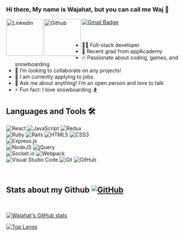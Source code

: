 ### Hi there, My name is Wajahat, but you can call me Waj 👋
<a href="https://www.linkedin.com/in/wajahat-shoukat/">
  <img align="left" alt="Linkedin" width="100px" src="https://img.shields.io/badge/linkedin-%230077B5.svg?style=for-the-badge&logo=linkedin&logoColor=white" />
</a>

<a href="https://github.com/waj919">
  <img align="left" alt="Github" width="100px" src="https://img.shields.io/badge/github-%23121011.svg?style=for-the-badge&logo=github&logoColor=white" />
</a>

[![Gmail Badge](https://img.shields.io/badge/-wajahatshoukat@gmail.com-c14438?style=flat-square&logo=Gmail&logoColor=white&link=mailto:wajahatshoukat@gmail.com)](mailto:wajahatshoukat@gmail.com)

<br/>

- 👨‍💻 Full-stack developer
- 🏫 Recent grad from appAcademy
- 🔥 Passionate about coding, games, and snowboarding
- 👯 I’m looking to collaborate on any projects! 
- 🤔 I am currently applying to jobs
- 💬 Ask me about anything! I'm an open person and love to talk
- ⚡ Fun fact: I love snowboarding :snowboarder:


## Languages and Tools 🛠️

![React](https://img.shields.io/badge/react-%2320232a.svg?style=for-the-badge&logo=react&logoColor=%2361DAFB)
![JavaScript](https://img.shields.io/badge/javascript-%23323330.svg?style=for-the-badge&logo=javascript&logoColor=%23F7DF1E)
![Redux](https://img.shields.io/badge/redux-%23593d88.svg?style=for-the-badge&logo=redux&logoColor=white)
<br/>
![Ruby](https://img.shields.io/badge/ruby-%23CC342D.svg?style=for-the-badge&logo=ruby&logoColor=white)
![Rails](https://img.shields.io/badge/rails-%23CC0000.svg?style=for-the-badge&logo=ruby-on-rails&logoColor=white)
![HTML5](https://img.shields.io/badge/html5-%23E34F26.svg?style=for-the-badge&logo=html5&logoColor=white)
![CSS3](https://img.shields.io/badge/css3-%231572B6.svg?style=for-the-badge&logo=css3&logoColor=white)
<br/>
![Express.js](https://img.shields.io/badge/express.js-%23404d59.svg?style=for-the-badge&logo=express&logoColor=%2361DAFB)	
![NodeJS](https://img.shields.io/badge/node.js-6DA55F?style=for-the-badge&logo=node.js&logoColor=white)
![jQuery](https://img.shields.io/badge/jquery-%230769AD.svg?style=for-the-badge&logo=jquery&logoColor=white)
<br/>
![Socket.io](https://img.shields.io/badge/Socket.io-black?style=for-the-badge&logo=socket.io&badgeColor=010101)
![Webpack](https://img.shields.io/badge/webpack-%238DD6F9.svg?style=for-the-badge&logo=webpack&logoColor=black)
<br/>
![Visual Studio Code](https://img.shields.io/badge/Visual%20Studio%20Code-0078d7.svg?style=for-the-badge&logo=visual-studio-code&logoColor=white)
![Git](https://img.shields.io/badge/git-%23F05033.svg?style=for-the-badge&logo=git&logoColor=white)
![GitHub](https://img.shields.io/badge/github-%23121011.svg?style=for-the-badge&logo=github&logoColor=white)

<br/> 

## Stats about my Github  [![GitHub](https://img.shields.io/badge/--181717?logo=github&logoColor=ffffff)](https://github.com/waj919)

<br/>


  
[![Wajahat's GitHub stats](https://github-readme-stats.vercel.app/api?username=waj919&theme=react&show_icons=true)](https://github.com/waj919) 
  
[![Top Langs](https://github-readme-stats.vercel.app/api/top-langs/?username=waj919&layout=compact)](https://github.com/waj919)
  
